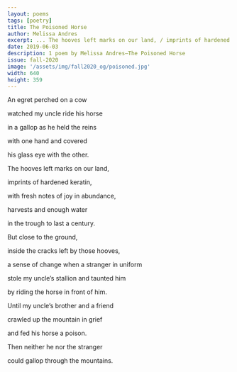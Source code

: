 ```yaml
---
layout: poems
tags: [poetry]
title: The Poisoned Horse
author: Melissa Andres
excerpt: ... The hooves left marks on our land, / imprints of hardened keratin, / with fresh notes of joy in abundance ...
date: 2019-06-03
description: 1 poem by Melissa Andres—The Poisoned Horse
issue: fall-2020
image: '/assets/img/fall2020_og/poisoned.jpg'
width: 640
height: 359
---
```


<div class="stanza">
<p class="poemline">An egret perched on a cow</p>
<p class="poemline andres-indent1">watched my uncle ride his horse</p>
<p class="poemline andres-indent2">in a gallop as he held the reins</p>
</div>
<div class="stanza">
<p class="poemline">with one hand and covered</p>
<p class="poemline andres-indent1">his glass eye with the other.</p>
</div>
<div class="stanza">
<p class="poemline">The hooves left marks on our land,</p>
<p class="poemline andres-indent1">imprints of hardened keratin,</p>
<p class="poemline andres-indent2">with fresh notes of joy in abundance,</p>
</div>
<div class="stanza">
<p class="poemline">harvests and enough water</p>
<p class="poemline andres-indent1">in the trough to last a century.</p>
</div>
<div class="stanza">
<p class="poemline">But close to the ground,</p>
<p class="poemline andres-indent1">inside the cracks left by those hooves,</p>
<p class="poemline andres-indent2">a sense of change when a stranger in uniform</p>
</div>
<div class="stanza">
<p class="poemline">stole my uncle’s stallion and taunted him</p>
<p class="poemline andres-indent1">by riding the horse in front of him.</p>
</div>
<div class="stanza">
<p class="poemline">Until my uncle’s brother and a friend</p>
<p class="poemline andres-indent1">crawled up the mountain in grief</p>
<p class="poemline andres-indent2">and fed his horse a poison.</p>
</div>
<div class="stanza">
<p class="poemline">Then neither he nor the stranger</p>
<p class="poemline andres-indent1">could gallop through the mountains.</p>
</div>
